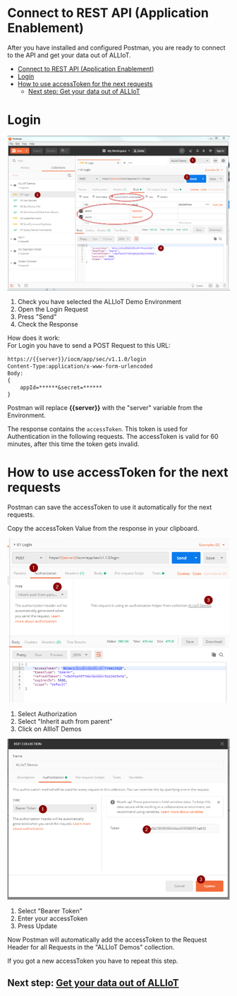 # Connect to REST API (Application Enablement)

After you have installed and configured Postman, you are ready to connect to the API and get your data out of ALLIoT.

- [Connect to REST API (Application Enablement)](#connect-to-rest-api-application-enablement)
- [Login](#login)
- [How to use accessToken for the next requests](#how-to-use-accesstoken-for-the-next-requests)
  - [Next step: Get your data out of ALLIoT](#next-step-get-your-data-out-of-alliot)

# Login

![API Login](../images/API_login.png)
1. Check you have selected the ALLIoT Demo Environment
2. Open the Login Request
3. Press "Send"
4. Check the Response

How does it work:  
For Login you have to send a POST Request to this URL:  
  
```
https://{{server}}/iocm/app/sec/v1.1.0/login
Content-Type:application/x-www-form-urlencoded
Body: 
{ 
    appId=******&secret=****** 
}
```
Postman will replace **{{server}}** with the "server" variable from the Environment.

The response contains the `accessToken`. This token is used for Authentication in the following requests. 
The accessToken is valid for 60 minutes, after this time the token gets invalid. 


# How to use accessToken for the next requests

Postman can save the accessToken to use it automatically for the next requests.

Copy the accessToken Value from the response in your clipboard. 

![API Auth](../images/API_auth1.png)


1. Select Authorization
2. Select "Inherit auth from parent"
3. Click on AllIoT Demos

![API Auth](../images/API_auth2.png)
1. Select "Bearer Token"
2. Enter your accessToken 
3. Press Update

Now Postman will automatically add the accessToken to the Request Header for all Requests in the "ALLIoT Demos" collection.

If you got a new accessToken you have to repeat this step. 

## Next step: [Get your data out of ALLIoT](07_Get_your_data_out_of_ALLIoT.md)
